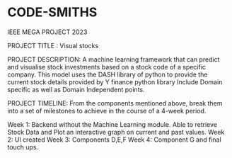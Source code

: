 # CODE-SMITHS
IEEE MEGA PROJECT 2023


PROJECT TITLE :
	Visual stocks

PROJECT DESCRIPTION:
A machine learning framework that can predict and visualise stock investments based on a stock code of a specific company.
This model uses the DASH library  of python to provide the current stock details provided by Y finance python library 
Include Domain specific as well as Domain Independent points.

PROJECT TIMELINE:
From the components mentioned above, break them into a set of milestones to achieve in the course of a 4-week period.

Week 1:
	Backend without the Machine Learning module.
	Able to retrieve Stock Data and Plot an interactive graph on current and past values.
Week 2:
	UI created
Week 3:
	Components D,E,F
Week 4:
	Component G and final touch ups.
